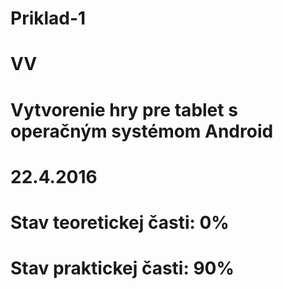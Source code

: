 ﻿# Priklad-1
# VV
# Vytvorenie hry pre tablet s operačným systémom Android
# 22.4.2016
# Stav teoretickej časti: 0%
# Stav praktickej časti: 90%

